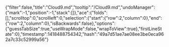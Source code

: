 {"filter":false,"title":"Cloud9.md","tooltip":"/Cloud9.md","undoManager":{"mark":-1,"position":-1,"stack":[]},"ace":{"folds":[],"scrolltop":0,"scrollleft":0,"selection":{"start":{"row":2,"column":0},"end":{"row":2,"column":0},"isBackwards":false},"options":{"guessTabSize":true,"useWrapMode":false,"wrapToView":true},"firstLineState":0},"timestamp":1418488754342,"hash":"49a7d51ae7ae08ee3be0eca962a7c33c52999a56"}